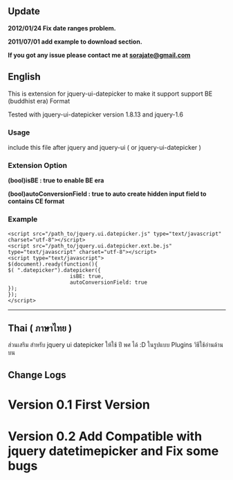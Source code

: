 ## Update ##
**2012/01/24 Fix date ranges problem.**

**2011/07/01 add example to download section.**

**If you got any issue please contact me at sorajate@gmail.com**

## English ##
This is extension for jquery-ui-datepicker to make it support support BE (buddhist era) Format

Tested with jquery-ui-datepicker version 1.8.13 and jquery-1.6

### Usage ###
include this file after jquery and jquery-ui ( or jquery-ui-datepicker )

### Extension Option ###
**(bool)isBE : true to enable BE era**

**(bool)autoConversionField : true to auto create hidden input field to contains CE format**

### Example ###
```
<script src="/path_to/jquery.ui.datepicker.js" type="text/javascript" charset="utf-8"></script>
<script src="/path_to/jquery.ui.datepicker.ext.be.js" type="text/javascript" charset="utf-8"></script>
<script type="text/javascript">
$(document).ready(function(){
$( ".datepicker").datepicker({                
                    isBE: true,
                    autoConversionField: true
});
});
</script>
```


---

## Thai ( ภาษาไทย ) ##
ส่วนเสริม สำหรับ jquery ui datepicker ให้ใช้ ปี พศ ได้ :D ในรูปแบบ Plugins วิธีใช้อ่านด้านบน

## Change Logs ##
# Version 0.1 First Version

# Version 0.2 Add Compatible with jquery datetimepicker and Fix some bugs